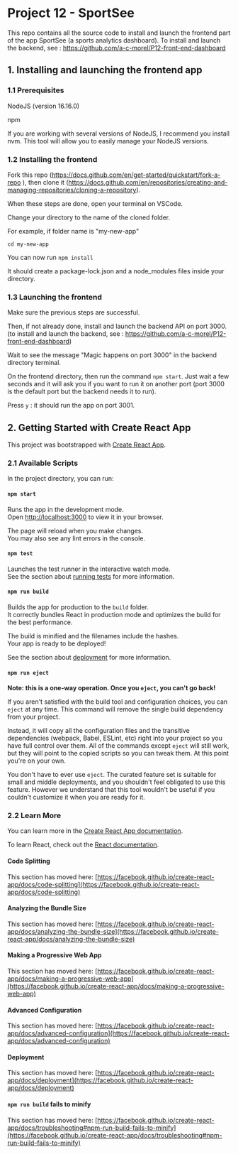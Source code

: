 # Project 12 - SportSee

This repo contains all the source code to install and launch the frontend part of the app SportSee (a sports analytics dashboard).
To install and launch the backend, see : https://github.com/a-c-morel/P12-front-end-dashboard

## 1. Installing and launching the frontend app

### 1.1 Prerequisites

NodeJS (version 16.16.0)

npm

If you are working with several versions of NodeJS, I recommend you install nvm. This tool will allow you to easily manage your NodeJS versions.

### 1.2 Installing the frontend

Fork this repo (https://docs.github.com/en/get-started/quickstart/fork-a-repo ), then clone it (https://docs.github.com/en/repositories/creating-and-managing-repositories/cloning-a-repository).

When these steps are done, open your terminal on VSCode.

Change your directory to the name of the cloned folder.

For example, if folder name is "my-new-app"

`cd my-new-app`

You can now run `npm install`

It should create a package-lock.json and a node_modules files inside your directory.

### 1.3 Launching the frontend

Make sure the previous steps are successful.

Then, if not already done, install and launch the backend API on port 3000. (to install and launch the backend, see : https://github.com/a-c-morel/P12-front-end-dashboard)

Wait to see the message "Magic happens on port 3000" in the backend directory terminal.

On the frontend directory, then run the command `npm start`. Just wait a few seconds and it will ask you if you want to run it on another port (port 3000 is the default port but the backend needs it to run).

Press `y` : it should run the app on port 3001.

## 2. Getting Started with Create React App

This project was bootstrapped with [Create React App](https://github.com/facebook/create-react-app).

### 2.1 Available Scripts

In the project directory, you can run:

#### `npm start`

Runs the app in the development mode.\
Open [http://localhost:3000](http://localhost:3000) to view it in your browser.

The page will reload when you make changes.\
You may also see any lint errors in the console.

#### `npm test`

Launches the test runner in the interactive watch mode.\
See the section about [running tests](https://facebook.github.io/create-react-app/docs/running-tests) for more information.

#### `npm run build`

Builds the app for production to the `build` folder.\
It correctly bundles React in production mode and optimizes the build for the best performance.

The build is minified and the filenames include the hashes.\
Your app is ready to be deployed!

See the section about [deployment](https://facebook.github.io/create-react-app/docs/deployment) for more information.

#### `npm run eject`

**Note: this is a one-way operation. Once you `eject`, you can't go back!**

If you aren't satisfied with the build tool and configuration choices, you can `eject` at any time. This command will remove the single build dependency from your project.

Instead, it will copy all the configuration files and the transitive dependencies (webpack, Babel, ESLint, etc) right into your project so you have full control over them. All of the commands except `eject` will still work, but they will point to the copied scripts so you can tweak them. At this point you're on your own.

You don't have to ever use `eject`. The curated feature set is suitable for small and middle deployments, and you shouldn't feel obligated to use this feature. However we understand that this tool wouldn't be useful if you couldn't customize it when you are ready for it.

### 2.2 Learn More

You can learn more in the [Create React App documentation](https://facebook.github.io/create-react-app/docs/getting-started).

To learn React, check out the [React documentation](https://reactjs.org/).

#### Code Splitting

This section has moved here: [https://facebook.github.io/create-react-app/docs/code-splitting](https://facebook.github.io/create-react-app/docs/code-splitting)

#### Analyzing the Bundle Size

This section has moved here: [https://facebook.github.io/create-react-app/docs/analyzing-the-bundle-size](https://facebook.github.io/create-react-app/docs/analyzing-the-bundle-size)

#### Making a Progressive Web App

This section has moved here: [https://facebook.github.io/create-react-app/docs/making-a-progressive-web-app](https://facebook.github.io/create-react-app/docs/making-a-progressive-web-app)

#### Advanced Configuration

This section has moved here: [https://facebook.github.io/create-react-app/docs/advanced-configuration](https://facebook.github.io/create-react-app/docs/advanced-configuration)

#### Deployment

This section has moved here: [https://facebook.github.io/create-react-app/docs/deployment](https://facebook.github.io/create-react-app/docs/deployment)

#### `npm run build` fails to minify

This section has moved here: [https://facebook.github.io/create-react-app/docs/troubleshooting#npm-run-build-fails-to-minify](https://facebook.github.io/create-react-app/docs/troubleshooting#npm-run-build-fails-to-minify)
